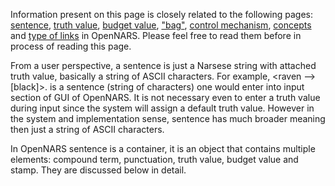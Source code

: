 Information present on this page is closely related to the following pages: [sentence](https://github.com/opennars/opennars/wiki/Sentence:-types,-format), [truth value](https://github.com/opennars/opennars/wiki/Truth-Value:-Definition-and-Examples), [budget value](https://github.com/opennars/opennars/wiki/Budget-Value), ["bag"](https://github.com/opennars/opennars/wiki/System-Memory-(bag,-overall-structure)), [control mechanism](https://github.com/opennars/opennars/wiki/Working-Cycle), [concepts](https://github.com/opennars/opennars/wiki/Concept-Object:-Content-and-Attributes) and [type of links](https://github.com/opennars/opennars/wiki/Types-of-Links:-task-and-term-links) in OpenNARS. Please feel free to read them before in process of reading this page.

From a user perspective, a sentence is just a Narsese string with attached truth value, basically a string of ASCII characters. For example, <raven --> [black]>. is a sentence (string of characters) one would enter into input section of GUI of OpenNARS. It is not necessary even to enter a truth value during input since the system will assign a default truth value. However in the system and implementation sense, sentence has much broader meaning then just a string of ASCII characters.  

In OpenNARS sentence is a container, it is an object that contains multiple elements: compound term, punctuation, truth value, budget value and stamp.  They are discussed below in detail.


